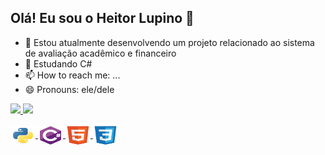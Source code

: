 ## Olá! Eu sou o Heitor Lupino 👋

- 🔭 Estou atualmente desenvolvendo um projeto relacionado ao sistema de avaliação acadêmico e financeiro
- 🌱 Estudando C#
- 📫 How to reach me: ...
- 😄 Pronouns: ele/dele

<div>
  <a href="https://github.com/heitorlupino">
  <img height="180cm" src="https://github-readme-stats.vercel.app/api?username=heitorlupino&show_icons=true&theme=dark#gh-dark-mode-only&include_all_commits=true&count_private=true"/>
  <img height="180cm" src="https://github-readme-stats.vercel.app/api/top-langs/?username=heitorlupino&layout=compact&langs_count=16&theme=dark#gh-dark-mode-only"/>
</div>

<div style="display: incline_block"><br>
  <img align="center" alt="Heitor-Python" height="30" width="40" src="https://raw.githubusercontent.com/devicons/devicon/master/icons/python/python-original.svg">
  <img align="center" alt="Heitor-Python" height="30" width="40" src="https://raw.githubusercontent.com/devicons/devicon/master/icons/csharp/csharp-original.svg">
  <img align="center" alt="Heitor-Python" height="30" width="40" src="https://raw.githubusercontent.com/devicons/devicon/master/icons/html5/html5-original.svg">
  <img align="center" alt="Heitor-Python" height="30" width="40" src="https://raw.githubusercontent.com/devicons/devicon/master/icons/css3/css3-original.svg">
</div>

